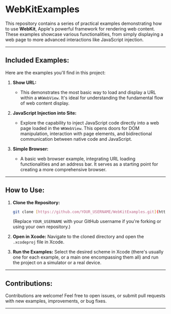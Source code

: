 # WebKitExamples

This repository contains a series of practical examples demonstrating how to use **WebKit**, Apple's powerful framework for rendering web content. These examples showcase various functionalities, from simply displaying a web page to more advanced interactions like JavaScript injection.

---

## Included Examples:

Here are the examples you'll find in this project:

1.  **Show URL:**
    * This demonstrates the most basic way to load and display a URL within a `WKWebView`. It's ideal for understanding the fundamental flow of web content display.

2.  **JavaScript Injection into Site:**
    * Explore the capability to inject JavaScript code directly into a web page loaded in the `WKWebView`. This opens doors for DOM manipulation, interaction with page elements, and bidirectional communication between native code and JavaScript.

3.  **Simple Browser:**
    * A basic web browser example, integrating URL loading functionalities and an address bar. It serves as a starting point for creating a more comprehensive browser.

---

## How to Use:

1.  **Clone the Repository:**
    ```bash
    git clone [https://github.com/YOUR_USERNAME/WebKitExamples.git](https://github.com/YOUR_USERNAME/WebKitExamples.git)
    ```
    (Replace `YOUR_USERNAME` with your GitHub username if you're forking or using your own repository.)

2.  **Open in Xcode:**
    Navigate to the cloned directory and open the `.xcodeproj` file in Xcode.

3.  **Run the Examples:**
    Select the desired scheme in Xcode (there's usually one for each example, or a main one encompassing them all) and run the project on a simulator or a real device.

---

## Contributions:

Contributions are welcome! Feel free to open issues, or submit pull requests with new examples, improvements, or bug fixes.

---
